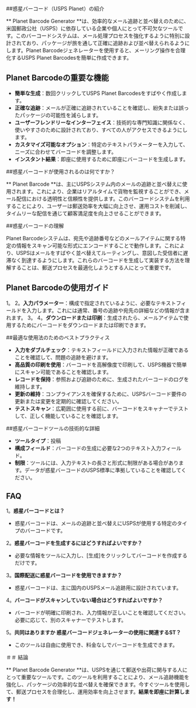 ##惑星バーコード（USPS Planet）の紹介

** Planet Barcode Generator **は、効率的なメール追跡と並べ替えのために、米国郵政公社（USPS）に依存している企業や個人にとって不可欠なツールです。このバーコードシステムは、メール処理プロセスを強化するように特別に設計されており、パッケージが旅を通して正確に追跡および並べ替えられるようにします。Planet Barcodeジェネレーターを使用すると、メーリング操作を合理化するUSPS Planet Barcodesを簡単に作成できます。

## Planet Barcodeの重要な機能

-  **簡単な生成**：数回クリックしてUSPS Planet Barcodesをすばやく作成します。
-  **正確な追跡**：メールが正確に追跡されていることを確認し、紛失または誤ったパッケージの可能性を減らします。
-  **ユーザーフレンドリーなインターフェイス**：技術的な専門知識に関係なく、使いやすさのために設計されており、すべての人がアクセスできるようにします。
-  **カスタマイズ可能なオプション**：特定のテキストパラメーターを入力して、ニーズに合わせてバーコードを調整します。
-  **インスタント結果**：即座に使用するために即座にバーコードを生成します。

##惑星バーコードが使用されるのは何ですか？

** Planet Barcode **は、主にUSPSシステム内のメールの追跡と並べ替えに使用されます。これにより、企業はリアルタイムで貨物を監視することができ、メール配信における透明性と信頼性を提供します。このバーコードシステムを利用することにより、ユーザーは郵送効率を大幅に向上させ、運用コストを削減し、タイムリーな配信を通じて顧客満足度を向上させることができます。

##惑星バーコードの理解

Planet Barcodeシステムは、宛先や追跡番号などのメールアイテムに関する特定の情報をスキャン可能な形式にエンコードすることで動作します。これにより、USPSはメールをすばやく並べ替えてルーティングし、意図した受信者に遅滞なく到達するようにします。これらのバーコードを生成して実装する方法を理解することは、郵送プロセスを最適化しようとする人にとって重要です。

## Planet Barcodeの使用ガイド

1。
2。**入力パラメーター**：構成で指定されているように、必要なテキストフィールドを入力します。これには通常、番号の追跡や宛先の詳細などの情報が含まれます。
3。
4。**ダウンロードまたは印刷**：生成されたら、メールアイテムで使用するためにバーコードをダウンロードまたは印刷できます。

##最適な使用法のためのベストプラクティス

-  **入力をダブルチェック**：テキストフィールドに入力された情報が正確であることを確認して、問題の追跡を避けます。
-  **高品質の印刷を使用**：バーコードを高解像度で印刷して、USPS機器で簡単にスキャン可能であることを確認します。
-  **レコードを保持**：参照および追跡のために、生成されたバーコードのログを維持します。
-  **更新の維持**：コンプライアンスを確保するために、USPSバーコード要件の更新または変更を定期的に確認してください。
-  **テストスキャン**：広範囲に使用する前に、バーコードをスキャナーでテストして、正しく機能していることを確認します。

##惑星バーコードツールの技術的な詳細

-  **ツールタイプ**：投稿
-  **構成フィールド**：バーコードの生成に必要な2つのテキスト入力フィールド。
-  **制限**：ツールには、入力テキストの長さと形式に制限がある場合があります。データが惑星バーコードのUSPS標準に準拠していることを確認してください。

## FAQ

1。**惑星バーコードとは？**
- 惑星バーコードは、メールの追跡と並べ替えにUSPSが使用する特定のタイプのバーコードです。

2。**惑星バーコードを生成するにはどうすればよいですか？**
- 必要な情報をツールに入力し、[生成]をクリックしてバーコードを作成するだけです。

3。**国際配送に惑星バーコードを使用できますか？**
- 惑星バーコードは、主に国内のUSPSメール追跡用に設計されています。

4。**バーコードがスキャンしていない場合はどうすればよいですか？**
- バーコードが明確に印刷され、入力情報が正しいことを確認してください。必要に応じて、別のスキャナーでテストします。

5。**共同はありますか 惑星バーコードジェネレーターの使用に関連するST？**
- このツールは自由に使用でき、料金なしでバーコードを生成できます。

＃＃ 結論

** Planet Barcode Generator **は、USPSを通じて郵送や出荷に関与する人にとって重要なツールです。このツールを利用することにより、メール追跡機能を強化し、パッケージの効率的な並べ替えを確保できます。今すぐツールを使用して、郵送プロセスを合理化し、運用効率を向上させます。**結果を即座に計算します！**